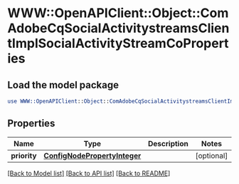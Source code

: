 # WWW::OpenAPIClient::Object::ComAdobeCqSocialActivitystreamsClientImplSocialActivityStreamCoProperties

## Load the model package
```perl
use WWW::OpenAPIClient::Object::ComAdobeCqSocialActivitystreamsClientImplSocialActivityStreamCoProperties;
```

## Properties
Name | Type | Description | Notes
------------ | ------------- | ------------- | -------------
**priority** | [**ConfigNodePropertyInteger**](ConfigNodePropertyInteger.md) |  | [optional] 

[[Back to Model list]](../README.md#documentation-for-models) [[Back to API list]](../README.md#documentation-for-api-endpoints) [[Back to README]](../README.md)


